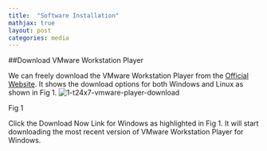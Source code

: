 ```yaml
---
title:  "Software Installation"
mathjax: true
layout: post
categories: media
---
```

##Download VMware Workstation Player

We can freely download the VMware Workstation Player from the [Official Website](https://www.vmware.com/products/workstation-player/workstation-player-evaluation.html). It shows the download options for both Windows and Linux as shown in Fig 1.
![1-t24x7-vmware-player-download](https://user-images.githubusercontent.com/84153348/128721530-75f50e9e-2c91-4745-a2a1-408cea5a0fe5.png)

Fig 1

Click the Download Now Link for Windows as highlighted in Fig 1. It will start downloading the most recent version of VMware Workstation Player for Windows.
